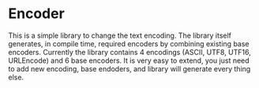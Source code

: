 # Encoder
This is a simple library to change the text encoding.
The library itself generates, in compile time, required encoders by combining existing base encoders.
Currently the library contains 4 encodings (ASCII, UTF8, UTF16, URLEncode) and 6 base encoders.
It is very easy to extend, you just need to add new encoding, base endoders, and library will generate every thing else.
